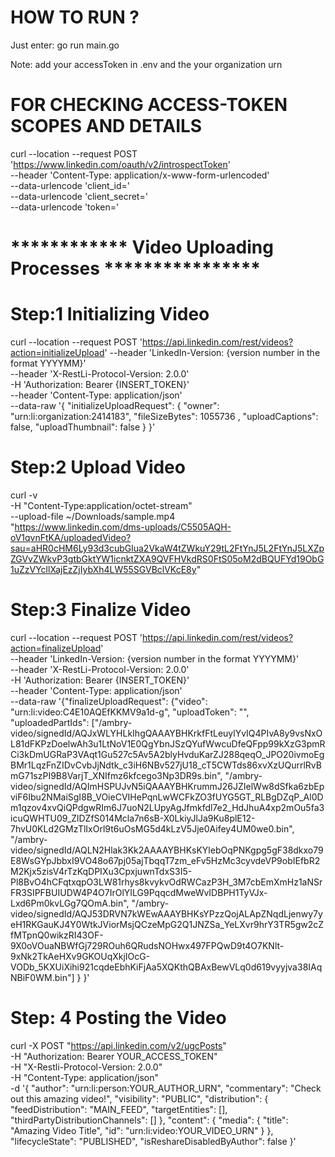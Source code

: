 
# HOW TO RUN ?

Just enter: go run main.go

Note: add your accessToken in .env and the your organization urn


# FOR CHECKING ACCESS-TOKEN SCOPES AND DETAILS

curl --location --request POST 'https://www.linkedin.com/oauth/v2/introspectToken' \
--header 'Content-Type: application/x-www-form-urlencoded' \
--data-urlencode 'client_id=<Application Client ID>' \
--data-urlencode 'client_secret=<Application Client Secret>' \
--data-urlencode 'token=<Token Value>'


# ************ Video Uploading Processes **************** #

# Step:1 Initializing Video

curl --location --request POST 'https://api.linkedin.com/rest/videos?action=initializeUpload'
--header 'LinkedIn-Version: {version number in the format YYYYMM}' \
--header 'X-RestLi-Protocol-Version: 2.0.0' \
-H 'Authorization: Bearer {INSERT_TOKEN}' \
--header 'Content-Type: application/json' \
--data-raw '{ "initializeUploadRequest": {
       "owner": "urn:li:organization:2414183",
       "fileSizeBytes": 1055736 ,
       "uploadCaptions": false,
       "uploadThumbnail": false
    }
}'

# Step:2 Upload Video

curl -v \
 -H "Content-Type:application/octet-stream" \
 --upload-file ~/Downloads/sample.mp4 \
"https://www.linkedin.com/dms-uploads/C5505AQH-oV1qvnFtKA/uploadedVideo?sau=aHR0cHM6Ly93d3cubGlua2VkaW4tZWkuY29tL2FtYnJ5L2FtYnJ5LXZpZGVvZWkvP3gtbGktYW1icnktZXA9QVFHVkdRS0FtS05oM2dBQUFYd19ObG1uZzVYcllXajEzZjIybXh4LW55SGVBclVKcE8y"

# Step:3 Finalize Video

curl --location --request POST 'https://api.linkedin.com/rest/videos?action=finalizeUpload' \
--header 'LinkedIn-Version: {version number in the format YYYYMM}' \
--header 'X-RestLi-Protocol-Version: 2.0.0' \
-H 'Authorization: Bearer {INSERT_TOKEN}' \
--header 'Content-Type: application/json' \
--data-raw '{"finalizeUploadRequest": {"video": "urn:li:video:C4E10AQEfKKMV9a1d-g", "uploadToken": "", "uploadedPartIds": ["/ambry-video/signedId/AQJxWLYHLkIhgQAAAYBHKrkfFtLeuylYvIQ4PIvA8y9vsNxOL81dFKPzDoelwAh3u1LtNoV1E0QgYbnJSzQYufWwcuDfeQFpp99kXzG3pmRCi3kDmUGRaP3VAqt1Gu527c5Av5A2blyHvduKarZJ288qeqO_JPO20ivmoEgBMr1LqzFnZIDvCvbJjNdtk_c3iH6NBv527jU18_cT5CWTds86xvXzUQurrlRvBmG71szPI9B8VarjT_XNIfmz6kfcego3Np3DR9s.bin", "/ambry-video/signedId/AQImHSPUJvN5iQAAAYBHKrummJ26JZIelWw8dSfka6zbEpviF6Ibu2NMaiSgI8B_VOieCVIHePqnLwWCFkZO3fUYG5GT_RLBgDZqP_Al0Dm1qzov4xvQiQPdgwRIm6J7uoN2LUpyAgJfmkfdl7e2_HdJhuA4xp2mOu5fa3icuQWHTU09_ZlDZfS014Mcla7n6sB-X0LkiyJlJa9Ku8plE12-7hvU0KLd2GMzTlIxOrl9t6uOsMG5d4kLzV5Jje0Aifey4UM0we0.bin", "/ambry-video/signedId/AQLN2Hlak3Kk2AAAAYBHKsKYlebOqPNKgpg5gF38dkxo79E8WsGYpJbbxI9VO48o67pj05ajTbqqT7zm_eFv5HzMc3cyvdeVP9obIEfbR2M2Kjx5zisV4rTzKqDPIXu3CpxjuwnTdxS3I5-Pl8BvO4hCFqtxqpO3LW81rhys8kvykvOdRWCazP3H_3M7cbEmXmHz1aNSrFR3SIPFBUIUDW4P4O7IrOlYILG9PqqcdMweWvIDBPH1TyVJx-Lxd6Pm0kvLGg7QOmA.bin", "/ambry-video/signedId/AQJ53DRVN7kWEwAAAYBHKsYPzzQojALApZNqdLjenwy7yeH1RKGauKJ4Y0WtkJViorMsjQCzeMpG2Q1JNZSa_YeLXvr9hrY3TR5gw2cZfMTpnQ0wikzRI43OF-9X0oVOuaNBWfGj729ROuh6QRudsNOHwx497FPQwD9t4O7KNlt-9xNk2TkAeHXv9GKOUqXkjIOcG-VODb_5KXUiXihi921cqdeEbhKiFjAa5XQKthQBAxBewVLq0d619vyyjva38IAqNBiF0WM.bin"]
}
}'

# Step: 4 Posting the Video

curl -X POST "https://api.linkedin.com/v2/ugcPosts" \
-H "Authorization: Bearer YOUR_ACCESS_TOKEN" \
-H "X-Restli-Protocol-Version: 2.0.0" \
-H "Content-Type: application/json" \
-d '{
    "author": "urn:li:person:YOUR_AUTHOR_URN",
    "commentary": "Check out this amazing video!",
    "visibility": "PUBLIC",
    "distribution": {
        "feedDistribution": "MAIN_FEED",
        "targetEntities": [],
        "thirdPartyDistributionChannels": []
    },
    "content": {
        "media": {
            "title": "Amazing Video Title",
            "id": "urn:li:video:YOUR_VIDEO_URN"
        }
    },
    "lifecycleState": "PUBLISHED",
    "isReshareDisabledByAuthor": false
}'

